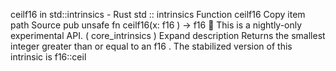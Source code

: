 ceilf16 in std::intrinsics - Rust
std
::
intrinsics
Function
ceilf16
Copy item path
Source
pub unsafe fn ceilf16(x:
f16
) ->
f16
🔬
This is a nightly-only experimental API. (
core_intrinsics
)
Expand description
Returns the smallest integer greater than or equal to an
f16
.
The stabilized version of this intrinsic is
f16::ceil